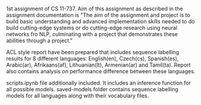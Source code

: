 1st assignment of CS 11-737. Aim of this assignment as described in the assignment documentation is "The aim of the assignment and project is to build basic understanding and advanced implementation skills needed to do build cutting-edge systems or do cutting-edge research using neural networks fro NLP, culminating with a project that demonstrates these abilities through a project."

ACL style report have been prepared that includes sequence labelling results for 8 different languages: English(en), Czech(cs), Spanish(es), Arabic(ar), Afrikaans(af), Lithuanian(lt), Armenian(ar) and Tamil(ta). Report also contains analysis on performance difference between these languages.

scripts.ipynb file additionally included. It includes an inference function for all possible models.
saved-models folder contains sequence labelling models for all languages along with their vocabulary files.
